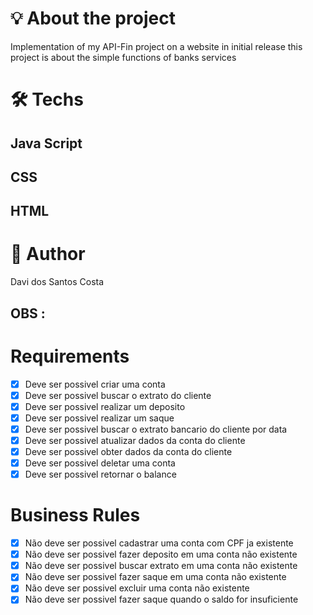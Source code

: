 # :bulb: About the project
Implementation of my API-Fin project on a website
in initial release
this project is about the simple functions of banks services 
# :hammer_and_wrench: Techs
## Java Script
## CSS
## HTML
# :bust_in_silhouette: Author

<p>Davi dos Santos Costa</p>


## OBS :
# Requirements

-[x] Deve ser possivel criar uma conta
-[x] Deve ser possivel buscar o extrato do cliente
-[x] Deve ser possivel realizar um deposito
-[x] Deve ser possivel realizar um saque
-[x] Deve ser possivel buscar o extrato bancario do cliente por data
-[x] Deve ser possivel atualizar dados da conta do cliente
-[x] Deve ser possivel obter dados da conta do cliente 
-[x] Deve ser possivel deletar uma conta
-[x] Deve ser possivel retornar o balance

# Business Rules

-[x] Não deve ser possivel cadastrar uma conta com CPF ja existente
-[x] Não deve ser possivel fazer deposito em uma conta não existente
-[x] Não deve ser possivel buscar extrato em uma conta não existente
-[x] Não deve ser possivel fazer saque em uma conta não existente
-[x] Não deve ser possivel excluir uma conta não existente
-[x] Não deve ser possivel fazer saque quando o saldo for insuficiente
